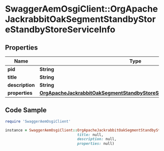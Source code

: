# SwaggerAemOsgiClient::OrgApacheJackrabbitOakSegmentStandbyStoreStandbyStoreServiceInfo

## Properties

Name | Type | Description | Notes
------------ | ------------- | ------------- | -------------
**pid** | **String** |  | [optional] 
**title** | **String** |  | [optional] 
**description** | **String** |  | [optional] 
**properties** | [**OrgApacheJackrabbitOakSegmentStandbyStoreStandbyStoreServiceProperties**](OrgApacheJackrabbitOakSegmentStandbyStoreStandbyStoreServiceProperties.md) |  | [optional] 

## Code Sample

```ruby
require 'SwaggerAemOsgiClient'

instance = SwaggerAemOsgiClient::OrgApacheJackrabbitOakSegmentStandbyStoreStandbyStoreServiceInfo.new(pid: null,
                                 title: null,
                                 description: null,
                                 properties: null)
```


